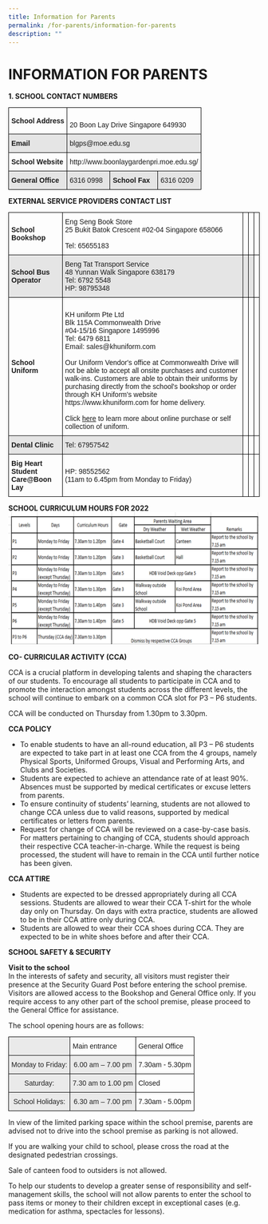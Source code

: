 ```yaml
---
title: Information for Parents
permalink: /for-parents/information-for-parents
description: ""
---
```

# INFORMATION FOR PARENTS
**1. SCHOOL CONTACT NUMBERS**

<style type="text/css">
.tg  {border-collapse:collapse;border-spacing:0;}
.tg td{border-color:black;border-style:solid;border-width:1px;font-family:Arial, sans-serif;font-size:14px;
  overflow:hidden;padding:10px 5px;word-break:normal;}
.tg th{border-color:black;border-style:solid;border-width:1px;font-family:Arial, sans-serif;font-size:14px;
  font-weight:normal;overflow:hidden;padding:10px 5px;word-break:normal;}
.tg .tg-cly1{text-align:left;vertical-align:middle}
.tg .tg-e4a5{background-color:#E5E5E5;font-weight:bold;text-align:left;vertical-align:middle}
.tg .tg-yla0{font-weight:bold;text-align:left;vertical-align:middle}
.tg .tg-0lax{text-align:left;vertical-align:top}
.tg .tg-faf8{background-color:#E5E5E5;text-align:left;vertical-align:middle}
</style>
<table class="tg">
<thead>
  <tr>
    <th class="tg-yla0"><span style="font-weight:700">School Address</span></th>
    <th class="tg-0lax" colspan="3"><br>20 Boon Lay Drive Singapore 649930<br></th>
  </tr>
</thead>
<tbody>
  <tr>
    <td class="tg-e4a5"><span style="font-weight:700">Email</span></td>
    <td class="tg-faf8" colspan="3">blgps@moe.edu.sg</td>
  </tr>
  <tr>
    <td class="tg-yla0"><span style="font-weight:700">School Website</span></td>
    <td class="tg-cly1" colspan="3">http://www.boonlaygardenpri.moe.edu.sg/</td>
  </tr>
  <tr>
    <td class="tg-e4a5"><span style="font-weight:700"> General Office</span></td>
    <td class="tg-faf8">6316 0998 </td>
    <td class="tg-e4a5"><span style="font-weight:700"> School Fax</span></td>
    <td class="tg-faf8"> 6316 0209</td>
  </tr>
</tbody>
</table>

**EXTERNAL SERVICE PROVIDERS CONTACT LIST**
<style type="text/css">
.tg  {border-collapse:collapse;border-spacing:0;}
.tg td{border-color:black;border-style:solid;border-width:1px;font-family:Arial, sans-serif;font-size:14px;
  overflow:hidden;padding:10px 5px;word-break:normal;}
.tg th{border-color:black;border-style:solid;border-width:1px;font-family:Arial, sans-serif;font-size:14px;
  font-weight:normal;overflow:hidden;padding:10px 5px;word-break:normal;}
.tg .tg-cly1{text-align:left;vertical-align:middle}
.tg .tg-1wig{font-weight:bold;text-align:left;vertical-align:top}
.tg .tg-e4a5{background-color:#E5E5E5;font-weight:bold;text-align:left;vertical-align:middle}
.tg .tg-9678{background-color:#E5E5E5;text-align:left;vertical-align:top}
.tg .tg-yla0{font-weight:bold;text-align:left;vertical-align:middle}
.tg .tg-0lax{text-align:left;vertical-align:top}
.tg .tg-faf8{background-color:#E5E5E5;text-align:left;vertical-align:middle}
</style>
<table class="tg">
<thead>
  <tr>
    <th class="tg-yla0"><span style="font-weight:700">School Bookshop</span></th>
    <th class="tg-0lax">Eng Seng Book Store<br>25 Bukit Batok Crescent #02-04 Singapore 658066<br><br>Tel: 65655183<br></th>
    <th class="tg-0lax"></th>
    <th class="tg-0lax"></th>
    <th class="tg-0lax"></th>
  </tr>
</thead>
<tbody>
  <tr>
    <td class="tg-e4a5"><span style="font-weight:700">School Bus Operator</span></td>
    <td class="tg-faf8">Beng Tat Transport Service<br>48 Yunnan Walk Singapore 638179<br>Tel: 6792 5548<br>HP: 98795348<br></td>
    <td class="tg-faf8"></td>
    <td class="tg-9678"></td>
    <td class="tg-0lax"></td>
  </tr>
  <tr>
    <td class="tg-yla0"><span style="font-weight:700">School Uniform</span></td>
    <td class="tg-0lax"><br>KH uniform Pte Ltd<br>Blk 115A Commonwealth Drive<br>#04-15/16 Singapore 1495996<br>Tel: 6479 6811<br>Email: sales@khuniform.com<br><br>Our Uniform Vendor's office at Commonwealth Drive will not be able to accept all onsite purchases and customer walk-ins. Customers are able to obtain their uniforms by purchasing directly from the school's bookshop or order through KH Uniform's website https://www.khuniform.com for home delivery.<br><br>Click <a href="[](/files/blgps_Uniform%20Order.pdf)">here</a> to learn more about online purchase or self collection of uniform.</td>
    <td class="tg-0lax"></td>
    <td class="tg-cly1"></td>
    <td class="tg-cly1"></td>
  </tr>
  <tr>
    <td class="tg-e4a5"><span style="font-weight:700"> Dental Clinic</span></td>
    <td class="tg-faf8">Tel: 67957542 </td>
    <td class="tg-0lax"></td>
    <td class="tg-0lax"></td>
    <td class="tg-0lax"></td>
  </tr>
  <tr>
    <td class="tg-1wig">Big Heart Student Care@Boon Lay </td>
    <td class="tg-cly1">HP: 98552562<br>(11am to 6.45pm from Monday to Friday)</td>
    <td class="tg-0lax"></td>
    <td class="tg-0lax"></td>
    <td class="tg-0lax"></td>
  </tr>
</tbody>
</table>

**SCHOOL CURRICULUM HOURS FOR 2022**
![](/images/new%20curri.png)

**CO- CURRICULAR ACTIVITY (CCA)**

CCA is a crucial platform in developing talents and shaping the characters of our students. To encourage all students to participate in CCA and to promote the interaction amongst students across the different levels, the school will continue to embark on a common CCA slot for P3 – P6 students.

CCA will be conducted on Thursday from 1.30pm to 3.30pm. 

**CCA POLICY**

* To enable students to have an all-round education, all P3 – P6 students are expected to take part in at least one CCA from the 4 groups, namely Physical Sports, Uniformed Groups, Visual and Performing Arts, and Clubs and Societies.
* Students are expected to achieve an attendance rate of at least 90%. Absences must be supported by medical certificates or excuse letters from parents.
* To ensure continuity of students’ learning, students are not allowed to change CCA unless due to valid reasons, supported by medical certificates or letters from parents.
* Request for change of CCA will be reviewed on a case-by-case basis. For matters pertaining to changing of CCA, students should approach their respective CCA teacher-in-charge. While the request is being processed, the student will have to remain in the CCA until further notice has been given.

**CCA ATTIRE**

* Students are expected to be dressed appropriately during all CCA sessions. Students are allowed to wear their CCA T-shirt for the whole day only on Thursday. On days with extra practice, students are allowed to be in their CCA attire only during CCA.
* Students are allowed to wear their CCA shoes during CCA. They are expected to be in white shoes before and after their CCA.

**SCHOOL SAFETY & SECURITY**

**Visit to the school**<br>
In the interests of safety and security, all visitors must register their presence at the Security Guard Post before entering the school premise.  Visitors are allowed access to the Bookshop and General Office only.  If you require access to any other part of the school premise, please proceed to the General Office for assistance.

The school opening hours are as follows:
<style type="text/css">
.tg  {border-collapse:collapse;border-spacing:0;}
.tg td{border-color:black;border-style:solid;border-width:1px;font-family:Arial, sans-serif;font-size:14px;
  overflow:hidden;padding:10px 5px;word-break:normal;}
.tg th{border-color:black;border-style:solid;border-width:1px;font-family:Arial, sans-serif;font-size:14px;
  font-weight:normal;overflow:hidden;padding:10px 5px;word-break:normal;}
.tg .tg-ii8k{background-color:#EAEAEA;color:#222;text-align:center;vertical-align:top}
.tg .tg-0lax{text-align:left;vertical-align:top}
.tg .tg-ku5w{background-color:#EAEAEA;color:#222;text-align:center;vertical-align:middle}
</style>
<table class="tg">
<thead>
  <tr>
    <th class="tg-ii8k"></th>
    <th class="tg-0lax">Main entrance</th>
    <th class="tg-0lax">General Office</th>
  </tr>
</thead>
<tbody>
  <tr>
    <td class="tg-ku5w"><span style="color:#222;background-color:#EAEAEA">Monday to Friday: </span></td>
    <td class="tg-ku5w"><span style="color:#222;background-color:#EAEAEA">6.00 am – 7.00 pm</span></td>
    <td class="tg-0lax">7.30am - 5.30pm</td>
  </tr>
  <tr>
    <td class="tg-ii8k">Saturday:</td>
    <td class="tg-ii8k">7.30 am to 1.00 pm</td>
    <td class="tg-0lax">Closed</td>
  </tr>
  <tr>
    <td class="tg-ii8k">School Holidays:</td>
    <td class="tg-ii8k">6.30 am – 7.00 pm</td>
    <td class="tg-0lax">7.30am - 5.00pm</td>
  </tr>
</tbody>
</table>

In view of the limited parking space within the school premise, parents are advised not to drive into the school premise as parking is not allowed.

 If you are walking your child to school, please cross the road at the designated pedestrian crossings.

 Sale of canteen food to outsiders is not allowed.

 To help our students to develop a greater sense of responsibility and self-management skills, the school will not allow parents to enter the school to pass items or money to their children except in exceptional cases (e.g. medication for asthma, spectacles for lessons).

